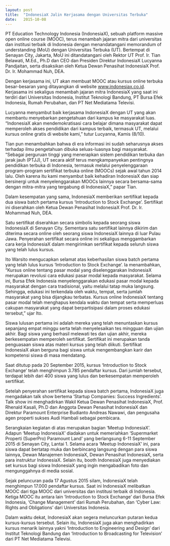 ```yaml
---
layout: post
title:  "IndonesiaX Jalin Kerjasama dengan Universitas Terbuka"
date:   2015-10-08
---
```


PT Education Technology Indonesia (IndonesiaX), sebuah platform massive open online course (MOOC), terus menambah jajaran mitra dari universitas dan institusi terbaik di Indonesia dengan menandatangani memorandum of understanding (MoU) dengan Universitas Terbuka (UT). Bertempat di Senayan City, Jakarta, MoU ini ditandatangani oleh Rektor UT Prof. Ir. Tian Belawati, M.Ed., Ph.D dan CEO dan Presiden Direktur IndonesiaX Lucyanna Pandjaitan, serta disaksikan oleh Ketua Dewan Penasihat IndonesiaX Prof. Dr. Ir. Mohammad Nuh, DEA.
 
Dengan kerjasama ini, UT akan membuat MOOC atau kursus online terbuka besar-besaran yang ditayangkan di website www.indonesiax.co.id. Kerjasama ini sekaligus menambah jajaran mitra IndonesiaX yang saat ini terdiri dari Universitas Indonesia, Institut Teknologi Bandung, PT Bursa Efek Indonesia, Rumah Perubahan, dan PT Net Mediatama Televisi.
 
Lucyanna menyambut baik kerjasama IndonesiaX dengan UT yang akan membantu menyebarkan pengetahuan dari kampus ke masyarakat luas. “IndonesiaX akan mendemokratisasi cara belajar dimana masyarakat dapat memperoleh akses pendidikan dari kampus terbaik, termasuk UT, melalui kursus online gratis di website kami,” tutur Lucyanna, Kamis (8/10).
 
Tian pun menambahkan bahwa di era informasi ini sudah seharusnya akses terhadap ilmu pengetahuan dibuka seluas-luasnya bagi masyarakat. “Sebagai perguruan tinggi yang menerapkan sistem pendidikan terbuka dan jarak jauh (PTJJ), UT secara aktif terus mengkampanyekan pentingnya pendidikan terbuka di Indonesia, termasuk melalui penyelenggaraan program-program sertifikat terbuka online (MOOCs) sejak awal tahun 2014 lalu. Oleh karena itu kami menyambut baik kehadiran IndonesiaX dan siap bersinergi untuk menyelenggarakan MOOCs lainnya secara bersama-sama dengan mitra-mitra yang tergabung di IndonesiaX,” papar Tian.
 
Dalam kesempatan yang sama, IndonesiaX memberikan sertifikat kepada dua siswa batch pertama kursus ‘Introduction to Stock Exchange’. Sertifikat ini diserahkan oleh Ketua Dewan Penasihat IndonesiaX Prof. Dr. Ir. Mohammad Nuh, DEA.
 
Satu sertifikat diserahkan secara simbolis kepada seorang siswa IndonesiaX di Senayan City. Sementara satu sertifikat lainnya dikirim dan diterima secara online oleh seorang siswa IndonesiaX lainnya di luar Pulau Jawa. Penyerahan sertifikat secara online ini sekaligus menggambarkan cara kerja IndonesiaX dalam mengirimkan sertifikat kepada seluruh siswa yang telah lulus kursus.
 
Ito Warsito mengucapkan selamat atas keberhasilan siswa batch pertama yang telah lulus kursus ‘Introduction to Stock Exchange’. Ia menambahkan, “Kursus online tentang pasar modal yang diselenggarakan IndonesiaX merupakan revolusi cara edukasi pasar modal kepada masyarakat. Selama ini, Bursa Efek Indonesia menyelenggarakan edukasi pasar modal kepada masyarakat dengan cara tradisional, yaitu melalui tatap muka langsung. Sehingga, edukasi ini terkendala oleh waktu, tempat, serta jumlah masyarakat yang bisa dijangkau terbatas. Kursus online IndonesiaX tentang pasar modal telah menghapus kendala waktu dan tempat serta memperluas cakupan masyarakat yang dapat berpartisipasi dalam proses edukasi tersebut,” ujar Ito.
 
Siswa lulusan pertama ini adalah mereka yang telah menuntaskan kursus sepanjang empat minggu serta telah menyelesaikan tes mingguan dan ujian akhir. Bagi siswa yang berhasil melewati tes dan ujian akhir, mereka berkesempatan memperoleh sertifikat. Sertifikat ini merupakan tanda penguasaan siswa atas materi kursus yang telah diikuti. Sertifikat IndonesiaX akan berguna bagi siswa untuk mengembangkan karir dan kompetensi siswa di masa mendatang.
 
Saat ditutup pada 20 September 2015, kursus ‘Introduction to Stock Exchange’ telah menghimpun 3.785 pendaftar kursus. Dari jumlah tersebut, terdapat lebih dari 400 siswa yang lulus dan berkesempatan memperoleh sertifikat.
 
Setelah penyerahan sertifikat kepada siswa batch pertama, IndonesiaX juga mengadakan talk show bertema ‘Startup Companies: Success Ingredients’. Talk show ini menghadirkan Wakil Ketua Dewan Penasihat IndonesiaX, Prof. Rhenald Kasali, Ph.D dan Anggota Dewan Penasihat IndonesiaX dan Direktur Paramount Enterprise Budianto Andreas Nawawi, dan pengusaha agen properti sukses Audi Hambali sebagai pembicara.
 
Serangkaian kegiatan di atas merupakan bagian ‘Meetup IndonesiaX’. Adapun ‘Meetup IndonesiaX’ diadakan untuk memeriahkan ‘Supermarket Properti (SuperPro) Paramount Land’ yang berlangsung 6-11 September 2015 di Senayan City, Lantai 1. Selama acara ‘Meetup IndonesiaX’ ini, para siswa dapat bertatap muka dan berbincang langsung dengan para siswa lainnya, Dewan Manajemen IndonesiaX, Dewan Penasihat IndonesiaX, serta para instruktur IndonesiaX. Selain itu, booth IndonesiaX juga menyediakan set kursus bagi siswa IndonesiaX yang ingin mengabadikan foto dan mengunggahnya di media sosial.
 
Sejak peluncuran pada 17 Agustus 2015 silam, IndonesiaX telah menghimpun 17.000 pendaftar kursus. Saat ini IndonesiaX melibatkan MOOC dari tiga MOOC dari universitas dan institusi terbaik di Indonesia. Ketiga MOOC itu antara lain ‘Introduction to Stock Exchange’ dari Bursa Efek Indonesia, ‘Change Management’ dari Rumah Perubahan, dan ‘Cyber Law: Rights and Obligations’ dari Universitas Indonesia.
 
Dalam waktu dekat, IndonesiaX akan segera meluncurkan putaran kedua kursus-kursus tersebut. Selain itu, IndonesiaX juga akan menghadirkan kursus menarik lainnya yakni ‘Introduction to Engineering and Design’ dari Institut Teknologi Bandung dan ‘Introduction to Broadcasting for Television’ dari PT Net Mediatama Televisi.
